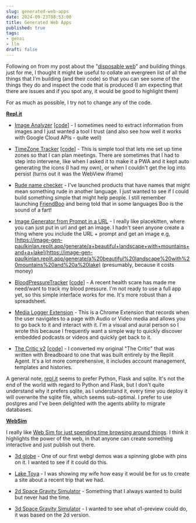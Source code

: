 ```yaml
---
slug: generated-web-apps
date: 2024-09-23T08:53:00
title: Generated Web Apps
published: true
tags:
- genai
- llm
draft: false
---
```


Following on from my post about the \"[disposable web](https://paul.kinlan.me/the-disposable-web/)\" and building things just for me, I thought it might be useful to collate an evergreen list of all the things that I\'m building (and their code) so that you can see some of the things they do and inspect the code that is produced (I am expecting that there are issues and if you spot any, it would be good to highlight them)

For as much as possible, I try not to change any of the code.

[**Repl.it**](http://Repl.it "http://Repl.it")

* [Image Analyzer](https://image-analyzer-paulkinlan.replit.app/ "https://image-analyzer-paulkinlan.replit.app/") [[code](https://github.com/PaulKinlan/imageanalyzer/commits/main/ "https://github.com/PaulKinlan/imageanalyzer/commits/main/")] - I sometimes need to extract information from images and I just wanted a tool I trust (and also see how well it works with Google Cloud APIs - quite well)

* [TimeZone Tracker](https://replit.com/@paulkinlan/TimeZoneTracker "https://replit.com/@paulkinlan/TimeZoneTracker") [[code](https://github.com/PaulKinlan/TimezoneTracker "https://github.com/PaulKinlan/TimezoneTracker")] - This is simple tool that lets me set up time zones so that I can plan meetings. There are sometimes that I had to step into intervene, like when I asked it to make it a PWA and it kept auto generating the icons (I had my own), or when I couldn\'t get the log into persist (turns out it was the WebView iframe)

* [Rude name checker](https://rude-check-app-paulkinlan.replit.app/) - I've launched products that have names that might mean something rude in another language. I just wanted to see if I could build something simple that might help people. I still remember launching [FriendBoo](https://thenextweb.com/news/wanted-micropodcast-friendfeed-friendboo) and being told that in some languages Boo is the sound of a fart!

* [Image Generator from Prompt in a URL](https://image-gen-paulkinlan.replit.app/) - I really like placekitten, where you can just put in url and get an image. I hadn't seen anyone create a thing where you include the URL + prompt and get an image e.g, [https://image-gen-paulkinlan.replit.app/generate/a+beautiful+landscape+with+mountains+and+a+lake](https://image-gen-paulkinlan.replit.app/generate/a%20beautiful%20landscape%20with%20mountains%20and%20a%20lake) (presumably, because it costs money)

* [BloodPressureTracker](https://pressure-tracker-paulkinlan.replit.app/) [[code](https://github.com/PaulKinlan/BloodPressureTracker)] - A recent health scare has made me need/want to track my blood pressure. I'm not ready to use a full app yet, so this simple interface works for me. It's more robust than a spreadsheet.

* [Media Logger Extension](https://github.com/PaulKinlan/MediaTrackerChromeExtension) - This is a Chrome Extension that records when the user navigates to a page with Audio or Video media and allows you to go back to it and interact with it. I'm a visual and aural person so I wrote this because I frequently want a simple way to quickly discover embedded podcasts or videos and quickly get back to it.

* [The Critic v2](https://critic-app.replit.app/) [[code](https://github.com/PaulKinlan/CriticApp)] - I converted my original "The Critic" that was written with Breadboard to one that was built entirely by the Replit Agent. It's a lot more comprehensive, it includes account management, templates and histories.

A general note, [repl.it](http://repl.it "http://repl.it") seems to prefer Python, Flask and sqlite. It's not the end of the world with regard to Python and Flask, but I don\'t quite understand why it prefers sqlite, as I understand it, every time you deploy it will overwrite the sqlite file, which seems sub-optimal. I prefer to use postgres and I\'ve been delighted with the agents ability to migrate databases.

[**WebSim**](https://websim.ai "https://websim.ai")

I really like [Web Sim for just spending time browsing around things](https://paul.kinlan.me/fictitious-web/ "https://paul.kinlan.me/fictitious-web/"). I think it highlights the power of the web, in that anyone can create something interactive and just publish out there.

* [3d globe](https://websim.ai/@paul_kinlan/3d-rotating-globe-with-country-outlines-city-popul) - One of our first webgl demos was a spinning globe with pins on it. I wanted to see if it could do this.

* [Lake Toya](https://websim.ai/@paul_kinlan/discover-toya-a-cultural-journey-in-hokkaido "https://websim.ai/@paul_kinlan/discover-toya-a-cultural-journey-in-hokkaido") - I was showing my wife how easy it would be for us to create a site about a recent trip that we had.

* [2d Space Gravity Simulator](https://websim.ai/@paul_kinlan/2d-gravity-simulator-with-infinite-space-2) - Something that I always wanted to build but never had the time.

* [3d Space Gravity Simulator](https://websim.ai/@paul_kinlan/3d-gravity-simulation-with-pan-controls "https://websim.ai/@paul_kinlan/3d-gravity-simulation-with-pan-controls") - I wanted to see what o1-preview could do, it was based on the 2d version.
